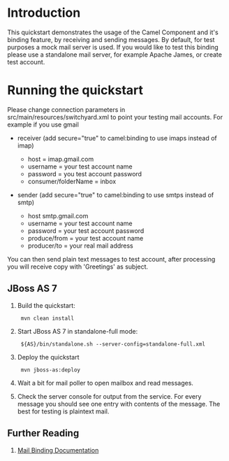 Introduction
============
This quickstart demonstrates the usage of the Camel Component and it's binding feature, by receiving and sending messages. By default, for test purposes a mock mail server is used.
If you would like to test this binding please use a standalone mail server, for example Apache James, or create test account.

Running the quickstart
======================
Please change connection parameters in src/main/resources/switchyard.xml to point your testing mail accounts. For example if you use gmail

- receiver (add secure="true" to camel:binding to use imaps instead of imap)
  - host = imap.gmail.com
  - username = your test account name
  - password = you test account password
  - consumer/folderName = inbox	

- sender (add secure="true" to camel:binding to use smtps instead of smtp)
  - host smtp.gmail.com
  - username = your test account name
  - password = your test account password
  - produce/from = your test account name
  - producer/to = your real mail address

You can then send plain text messages to test account, after processing you will receive copy with 'Greetings' as subject.

JBoss AS 7
----------
1. Build the quickstart:

        mvn clean install

2. Start JBoss AS 7 in standalone-full mode:

        ${AS}/bin/standalone.sh --server-config=standalone-full.xml

3. Deploy the quickstart

        mvn jboss-as:deploy

4. Wait a bit for mail poller to open mailbox and read messages.
5. Check the server console for output from the service. For every message you should see one entry with contents of the message. The best for testing is plaintext mail.


## Further Reading

1. [Mail Binding Documentation](https://docs.jboss.org/author/display/SWITCHYARD/Mail)
